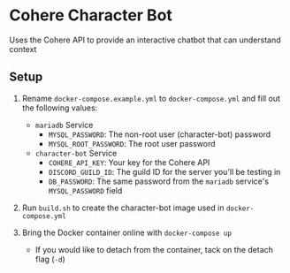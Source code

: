 # Cohere Character Bot
Uses the Cohere API to provide an interactive chatbot that can understand context
## Setup
1. Rename `docker-compose.example.yml` to `docker-compose.yml` and fill out the following values:

    - `mariadb` Service
      - `MYSQL_PASSWORD`: The non-root user (character-bot) password
      - `MYSQL_ROOT_PASSWORD`: The root user password
    - `character-bot` Service
      - `COHERE_API_KEY`: Your key for the Cohere API
      - `DISCORD_GUILD_ID`: The guild ID for the server you'll be testing in
      - `DB_PASSWORD`: The same password from the `mariadb` service's `MYSQL_PASSWORD` field


2. Run `build.sh` to create the character-bot image used in `docker-compose.yml`

3. Bring the Docker container online with `docker-compose up`
    - If you would like to detach from the container, tack on the detach flag (`-d`)
